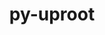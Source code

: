 ---
title: "py-uproot"
layout: cache
categories: [package, develop]
meta: {"versions": ["4.3.7", "5.0.5"], "compilers": ["gcc@=11.4.0"], "oss": ["ubuntu22.04"], "platforms": ["linux"], "targets": ["x86_64_v3"], "stacks": ["hep", "root"], "num_specs": 11, "num_specs_by_stack": {"root": 11, "hep": 11}}
spec_details: [{"hash": "l3eqpyhddahlxwtukcwxynsnwefdkero", "compiler": "gcc@=11.4.0", "versions": ["4.3.7"], "os": "ubuntu22.04", "platform": "linux", "target": "x86_64_v3", "variants": ["build_system=python_pip", "+lz4", "+xrootd", "+zstd"], "stacks": ["root", "hep"], "size": "-", "tarball": "https://binaries.spack.io/develop/build_cache/linux-ubuntu22.04-x86_64_v3/gcc-11.4.0/py-uproot-4.3.7/linux-ubuntu22.04-x86_64_v3-gcc-11.4.0-py-uproot-4.3.7-l3eqpyhddahlxwtukcwxynsnwefdkero.spack"}, {"hash": "mgufnzn7gtlx5yq37btws6dkzxej2qri", "compiler": "gcc@=11.4.0", "versions": ["4.3.7"], "os": "ubuntu22.04", "platform": "linux", "target": "x86_64_v3", "variants": ["build_system=python_pip", "+lz4", "+xrootd", "+zstd"], "stacks": ["root", "hep"], "size": "-", "tarball": "https://binaries.spack.io/develop/build_cache/linux-ubuntu22.04-x86_64_v3/gcc-11.4.0/py-uproot-4.3.7/linux-ubuntu22.04-x86_64_v3-gcc-11.4.0-py-uproot-4.3.7-mgufnzn7gtlx5yq37btws6dkzxej2qri.spack"}, {"hash": "o2tmxwztdbrku4t7qvvnpgj3anzj5lkh", "compiler": "gcc@=11.4.0", "versions": ["4.3.7"], "os": "ubuntu22.04", "platform": "linux", "target": "x86_64_v3", "variants": ["build_system=python_pip", "+lz4", "+xrootd", "+zstd"], "stacks": ["root", "hep"], "size": "-", "tarball": "https://binaries.spack.io/develop/build_cache/linux-ubuntu22.04-x86_64_v3/gcc-11.4.0/py-uproot-4.3.7/linux-ubuntu22.04-x86_64_v3-gcc-11.4.0-py-uproot-4.3.7-o2tmxwztdbrku4t7qvvnpgj3anzj5lkh.spack"}, {"hash": "ye7txq4l56rnpnw2aczgt7ij3ceyglb3", "compiler": "gcc@=11.4.0", "versions": ["4.3.7"], "os": "ubuntu22.04", "platform": "linux", "target": "x86_64_v3", "variants": ["build_system=python_pip", "+lz4", "+xrootd", "+zstd"], "stacks": ["root", "hep"], "size": "-", "tarball": "https://binaries.spack.io/develop/build_cache/linux-ubuntu22.04-x86_64_v3/gcc-11.4.0/py-uproot-4.3.7/linux-ubuntu22.04-x86_64_v3-gcc-11.4.0-py-uproot-4.3.7-ye7txq4l56rnpnw2aczgt7ij3ceyglb3.spack"}, {"hash": "2ft3eutk4qzl636llf34ehtwirntimei", "compiler": "gcc@=11.4.0", "versions": ["5.0.5"], "os": "ubuntu22.04", "platform": "linux", "target": "x86_64_v3", "variants": ["build_system=python_pip", "+lz4", "+xrootd", "+zstd"], "stacks": ["root", "hep"], "size": "-", "tarball": "https://binaries.spack.io/develop/build_cache/linux-ubuntu22.04-x86_64_v3/gcc-11.4.0/py-uproot-5.0.5/linux-ubuntu22.04-x86_64_v3-gcc-11.4.0-py-uproot-5.0.5-2ft3eutk4qzl636llf34ehtwirntimei.spack"}, {"hash": "53p3vh5fwybo6omyb5kt4jst6qaa5plv", "compiler": "gcc@=11.4.0", "versions": ["5.0.5"], "os": "ubuntu22.04", "platform": "linux", "target": "x86_64_v3", "variants": ["build_system=python_pip", "+lz4", "+xrootd", "+zstd"], "stacks": ["root", "hep"], "size": "-", "tarball": "https://binaries.spack.io/develop/build_cache/linux-ubuntu22.04-x86_64_v3/gcc-11.4.0/py-uproot-5.0.5/linux-ubuntu22.04-x86_64_v3-gcc-11.4.0-py-uproot-5.0.5-53p3vh5fwybo6omyb5kt4jst6qaa5plv.spack"}, {"hash": "dgbfjbyn64su3mgxcicmhb3sd7v75tn3", "compiler": "gcc@=11.4.0", "versions": ["5.0.5"], "os": "ubuntu22.04", "platform": "linux", "target": "x86_64_v3", "variants": ["build_system=python_pip", "+lz4", "+xrootd", "+zstd"], "stacks": ["root", "hep"], "size": "-", "tarball": "https://binaries.spack.io/develop/build_cache/linux-ubuntu22.04-x86_64_v3/gcc-11.4.0/py-uproot-5.0.5/linux-ubuntu22.04-x86_64_v3-gcc-11.4.0-py-uproot-5.0.5-dgbfjbyn64su3mgxcicmhb3sd7v75tn3.spack"}, {"hash": "eao2je35s5a2kj5uejbkdbyi3petvyt5", "compiler": "gcc@=11.4.0", "versions": ["5.0.5"], "os": "ubuntu22.04", "platform": "linux", "target": "x86_64_v3", "variants": ["build_system=python_pip", "+lz4", "+xrootd", "+zstd"], "stacks": ["root", "hep"], "size": "-", "tarball": "https://binaries.spack.io/develop/build_cache/linux-ubuntu22.04-x86_64_v3/gcc-11.4.0/py-uproot-5.0.5/linux-ubuntu22.04-x86_64_v3-gcc-11.4.0-py-uproot-5.0.5-eao2je35s5a2kj5uejbkdbyi3petvyt5.spack"}, {"hash": "ftri43jje22kruetkvwo5h76ybklgvjn", "compiler": "gcc@=11.4.0", "versions": ["5.0.5"], "os": "ubuntu22.04", "platform": "linux", "target": "x86_64_v3", "variants": ["build_system=python_pip", "+lz4", "+xrootd", "+zstd"], "stacks": ["root", "hep"], "size": "-", "tarball": "https://binaries.spack.io/develop/build_cache/linux-ubuntu22.04-x86_64_v3/gcc-11.4.0/py-uproot-5.0.5/linux-ubuntu22.04-x86_64_v3-gcc-11.4.0-py-uproot-5.0.5-ftri43jje22kruetkvwo5h76ybklgvjn.spack"}, {"hash": "qib4ncvwqj3pv6rllrwsnq2pwg3d3vcj", "compiler": "gcc@=11.4.0", "versions": ["5.0.5"], "os": "ubuntu22.04", "platform": "linux", "target": "x86_64_v3", "variants": ["build_system=python_pip", "+lz4", "+xrootd", "+zstd"], "stacks": ["root", "hep"], "size": "-", "tarball": "https://binaries.spack.io/develop/build_cache/linux-ubuntu22.04-x86_64_v3/gcc-11.4.0/py-uproot-5.0.5/linux-ubuntu22.04-x86_64_v3-gcc-11.4.0-py-uproot-5.0.5-qib4ncvwqj3pv6rllrwsnq2pwg3d3vcj.spack"}, {"hash": "r5rxonn6uz3c4partrfnjinknky25itn", "compiler": "gcc@=11.4.0", "versions": ["5.0.5"], "os": "ubuntu22.04", "platform": "linux", "target": "x86_64_v3", "variants": ["build_system=python_pip", "+lz4", "+xrootd", "+zstd"], "stacks": ["root", "hep"], "size": "-", "tarball": "https://binaries.spack.io/develop/build_cache/linux-ubuntu22.04-x86_64_v3/gcc-11.4.0/py-uproot-5.0.5/linux-ubuntu22.04-x86_64_v3-gcc-11.4.0-py-uproot-5.0.5-r5rxonn6uz3c4partrfnjinknky25itn.spack"}]
---